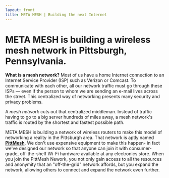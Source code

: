 ```yaml
---
layout: front
title: META MESH | Building the next Internet
---
```

# META MESH is building a wireless mesh network in Pittsburgh, Pennsylvania.

**What is a mesh network?** Most of us have a home Internet connection to an
Internet Service Provider (ISP) such as Verizon or Comcast. To communicate with
each other, all our network traffic must go through these ISPs &mdash; even if 
the person to whom we are sending an e-mail lives across the street. This
centralized way of networking presents many security and privacy problems.

A *mesh network* cuts out that centralized middleman. Instead of traffic having
to go to a big server hundreds of miles away, a mesh network's traffic is routed
by the shortest and fastest possible path. 

META MESH is building a network of
wireless routers to make this model of networking a reality in the Pittsburgh
area. That network is aptly named [**PittMesh**](http://pittmesh.org). We don't 
use expensive equipment to make this happen- in fact we've designed our network
so that anyone can join it with consumer-grade, off-the-shelf Wi-Fi hardware
available at any electronics store. When you join the PittMesh Nework, you not 
only gain access to all the resources and anonymity that an "off-the-grid" 
network affords, but you expand the network, allowing others to connect and 
expand the network even further. 


